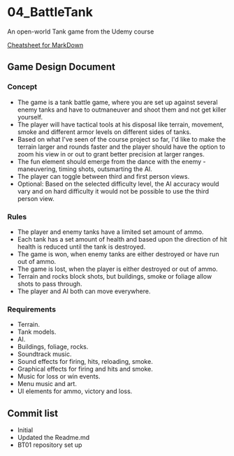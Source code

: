 # 04_BattleTank
An open-world Tank game from the Udemy course

[Cheatsheet for MarkDown](https://github.com/adam-p/markdown-here/wiki/Markdown-Cheatsheet)

## Game Design Document
### Concept
* The game is a tank battle game, where you are set up against several enemy tanks and have to outmaneuver and shoot them and not get killer yourself.
* The player will have tactical tools at his disposal like terrain, movement, smoke and different armor levels on different sides of tanks.
* Based on what I've seen of the course project so far, I'd like to make the terrain larger and rounds faster and the player should have the option to zoom his view in or out to grant better precision at larger ranges.
* The fun element should emerge from the dance with the enemy - maneuvering, timing shots, outsmarting the AI.
* The player can toggle between third and first person views.
* Optional: Based on the selected difficulty level, the AI accuracy would vary and on hard difficulty it would not be possible to use the third person view.

### Rules
* The player and enemy tanks have a limited set amount of ammo.
* Each tank has a set amount of health and based upon the direction of hit health is reduced until the tank is destroyed.
* The game is won, when enemy tanks are either destroyed or have run out of ammo.
* The game is lost, when the player is either destroyed or out of ammo.
* Terrain and rocks block shots, but buildings, smoke or foliage allow shots to pass through.
* The player and AI both can move everywhere.

### Requirements
* Terrain.
* Tank models.
* AI.
* Buildings, foliage, rocks.
* Soundtrack music.
* Sound effects for firing, hits, reloading, smoke.
* Graphical effects for firing and hits and smoke.
* Music for loss or win events.
* Menu music and art.
* UI elements for ammo, victory and loss.

## Commit list
* Initial
* Updated the Readme.md
* BT01 repository set up
